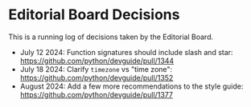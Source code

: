 # Editorial Board Decisions

This is a running log of decisions taken by the Editorial Board.

- July 12 2024: Function signatures should include slash and star: https://github.com/python/devguide/pull/1344
- July 18 2024: Clarify `timezone` vs "time zone": https://github.com/python/devguide/pull/1352
- August 2024: Add a few more recommendations to the style guide: https://github.com/python/devguide/pull/1377
